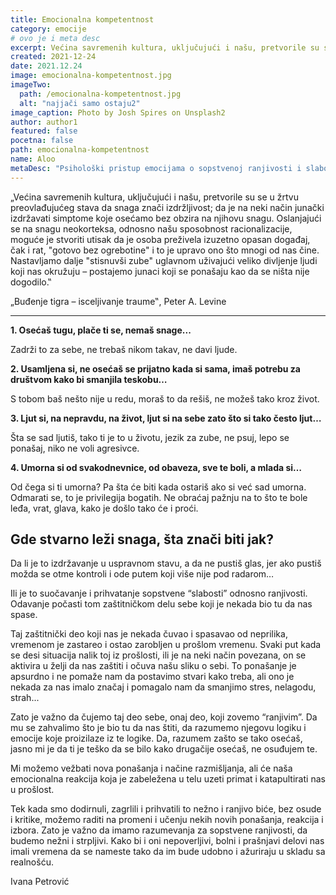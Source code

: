 ```yaml
---
title: Emocionalna kompetentnost
category: emocije
# ovo je i meta desc
excerpt: Većina savremenih kultura, uključujući i našu, pretvorile su se u žrtvu preovlađujućeg stava da snaga znači izdržljivost...
created: 2021-12-24
date: 2021.12.24
image: emocionalna-kompetentnost.jpg
imageTwo:
  path: /emocionalna-kompetentnost.jpg
  alt: "najjači samo ostaju2"
image_caption: Photo by Josh Spires on Unsplash2
author: author1
featured: false
pocetna: false
path: emocionalna-kompetentnost
name: Aloo
metaDesc: "Psihološki pristup emocijama o sopstvenoj ranjivosti i slabosti sa idejom da na taj način smanjujemo stres i nelagodu."
---
```


„Većina savremenih kultura, uključujući i našu, pretvorile su se u žrtvu preovlađujućeg stava da snaga znači izdržljivost; da je na neki način junački izdržavati simptome koje osećamo bez obzira na njihovu snagu. Oslanjajući se na snagu neokorteksa, odnosno našu sposobnost racionalizacije, moguće je stvoriti utisak da je osoba preživela izuzetno opasan događaj, čak i rat, "gotovo bez ogrebotine" i to je upravo ono što mnogi od nas čine. Nastavljamo dalje "stisnuvši zube" uglavnom uživajući veliko divljenje ljudi koji nas okružuju – postajemo junaci koji se ponašaju kao da se ništa nije dogodilo.‟

„Buđenje tigra – isceljivanje traume‟, Peter A. Levine

---

**1. Osećaš tugu, plače ti se, nemaš snage...**

Zadrži to za sebe, ne trebaš nikom takav, ne davi ljude.

**2. Usamljena si, ne osećaš se prijatno kada si sama, imaš potrebu za društvom kako bi smanjila teskobu…**

S tobom baš nešto nije u redu, moraš to da rešiš, ne možeš tako kroz život.

**3. Ljut si, na nepravdu, na život, ljut si na sebe zato što si tako često ljut…**

Šta se sad ljutiš, tako ti je to u životu, jezik za zube, ne psuj, lepo se ponašaj, niko ne voli agresivce.

**4. Umorna si od svakodnevnice, od obaveza, sve te boli, a mlada si…**

Od čega si ti umorna? Pa šta će biti kada ostariš ako si već sad umorna. Odmarati se, to je privilegija bogatih. Ne obraćaj pažnju na to što te bole leđa, vrat, glava, kako je došlo tako će i proći.

## Gde stvarno leži snaga, šta znači biti jak?

Da li je to izdržavanje u uspravnom stavu, a da ne pustiš glas, jer ako pustiš možda se otme kontroli i ode putem koji više nije pod radarom…

Ili je to suočavanje i prihvatanje sopstvene “slabosti” odnosno ranjivosti. Odavanje počasti tom zaštitničkom delu sebe koji je nekada bio tu da nas spase.

Taj zaštitnički deo koji nas je nekada čuvao i spasavao od neprilika, vremenom je zastareo i ostao zarobljen u prošlom vremenu. Svaki put kada se desi situacija nalik toj iz prošlosti, ili je na neki način povezana, on se aktivira u želji da nas zaštiti i očuva našu sliku o sebi. To ponašanje je apsurdno i ne pomaže nam da postavimo stvari kako treba, ali ono je nekada za nas imalo značaj i pomagalo nam da smanjimo stres, nelagodu, strah...

Zato je važno da čujemo taj deo sebe, onaj deo, koji zovemo “ranjivim”. Da mu se zahvalimo što je bio tu da nas štiti, da razumemo njegovu logiku i emocije koje proizilaze iz te logike. Da, razumem zašto se tako osećaš, jasno mi je da ti je teško da se bilo kako drugačije osećaš, ne osuđujem te.

Mi možemo vežbati nova ponašanja i načine razmišljanja, ali će naša emocionalna reakcija koja je zabeležena u telu uzeti primat i katapultirati nas u prošlost.

Tek kada smo dodirnuli, zagrlili i prihvatili to nežno i ranjivo biće, bez osude i kritike, možemo raditi na promeni i učenju nekih novih ponašanja, reakcija i izbora.
Zato je važno da imamo razumevanja za sopstvene ranjivosti, da budemo nežni i strpljivi. Kako bi i oni nepoverljivi, bolni i prašnjavi delovi nas imali vremena da se nameste tako da im bude udobno i ažuriraju u skladu sa realnošću.

Ivana Petrović
